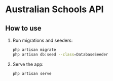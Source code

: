 # Australian Schools API

## How to use

1. Run migrations and seeders:
   ```bash
   php artisan migrate
   php artisan db:seed --class=DatabaseSeeder
   ```
2. Serve the app:
   ```bash
   php artisan serve
   ```
